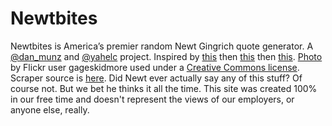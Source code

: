 Newtbites
=========

Newtbites is America’s premier random Newt Gingrich quote generator. A [@dan_munz](http://twitter.com/intent/follow?screen_name=dan_munz) and [@yahelc](http://twitter.com/intent/follow?screen_name=yahelc) project. Inspired by <a href="http://finance.yahoo.com/news/Newt-Gingrich-CBO-reactionary-cnnm-2123044909.html" target="_blank">this</a> then <a href="https://twitter.com/#!/dan_munz/status/138777389357481985" target="_blank">this</a> then <a href="https://twitter.com/#!/yahelc/status/138777815448428544" target="_blank">this</a>. <a href="http://www.flickr.com/photos/gageskidmore/6239088890/" target="_blank">Photo</a> by Flickr user gageskidmore used under a <a href="http://creativecommons.org/licenses/by-sa/2.0/deed.en" target="_blank">Creative Commons license</a>. Scraper source is <a href="https://gist.github.com/1446981" target="_blank">here</a>. Did Newt ever actually say any of this stuff? Of course not. But we bet he thinks it all the time. This site was created 100% in our free time and doesn't represent the views of our employers, or anyone else, really.
